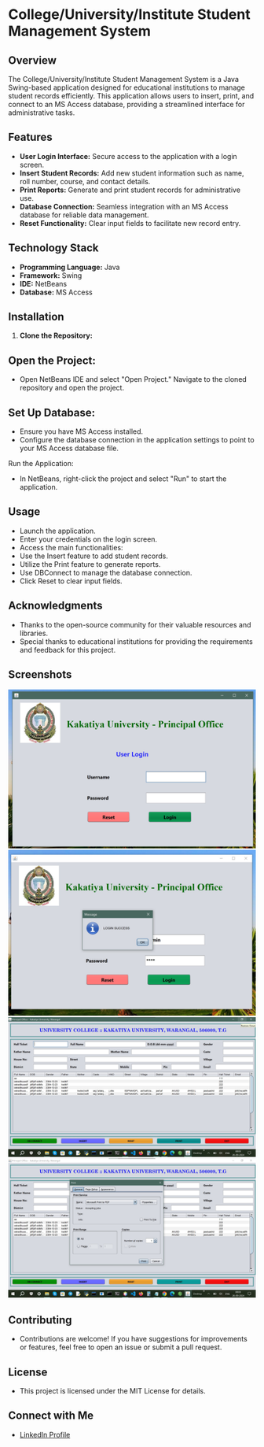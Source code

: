 # College/University/Institute Student Management System

## Overview

The College/University/Institute Student Management System is a Java Swing-based application designed for educational institutions to manage student records efficiently. This application allows users to insert, print, and connect to an MS Access database, providing a streamlined interface for administrative tasks.

## Features

- **User Login Interface:** Secure access to the application with a login screen.
- **Insert Student Records:** Add new student information such as name, roll number, course, and contact details.
- **Print Reports:** Generate and print student records for administrative use.
- **Database Connection:** Seamless integration with an MS Access database for reliable data management.
- **Reset Functionality:** Clear input fields to facilitate new record entry.

## Technology Stack

- **Programming Language:** Java
- **Framework:** Swing
- **IDE:** NetBeans
- **Database:** MS Access

## Installation

1. **Clone the Repository:**
 
## Open the Project:

- Open NetBeans IDE and select "Open Project."
Navigate to the cloned repository and open the project.

## Set Up Database:

- Ensure you have MS Access installed.
- Configure the database connection in the application settings to point to your MS Access database file.

Run the Application:

- In NetBeans, right-click the project and select "Run" to start the application.

## Usage

- Launch the application.
- Enter your credentials on the login screen.
- Access the main functionalities:
- Use the Insert feature to add student records.
- Utilize the Print feature to generate reports.
- Use DBConnect to manage the database connection.
- Click Reset to clear input fields.


## Acknowledgments
- Thanks to the open-source community for their valuable resources and libraries.
- Special thanks to educational institutions for providing the requirements and feedback for this project.

## Screenshots

![Student Management System Screenshot](Screenshots/1.jpg)
![Student Management System Screenshot](Screenshots/2.jpg)
![Student Management System Screenshot](Screenshots/3.jpg)
![Student Management System Screenshot](Screenshots/4.jpg)


## Contributing
- Contributions are welcome! If you have suggestions for improvements or features, feel free to open an issue or submit a pull request.

##  License
- This project is licensed under the MIT License for details.

## Connect with Me

- [LinkedIn Profile](https://www.linkedin.com/in/aazam-shareef-234170171/)
